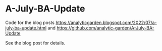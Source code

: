 # A-July-BA-Update

Code for the blog posts https://analyticgarden.blogspot.com/2022/07/a-july-ba-update.html and https://github.com/analytic-garden/A-July-BA-Update

See the blog post for details.
